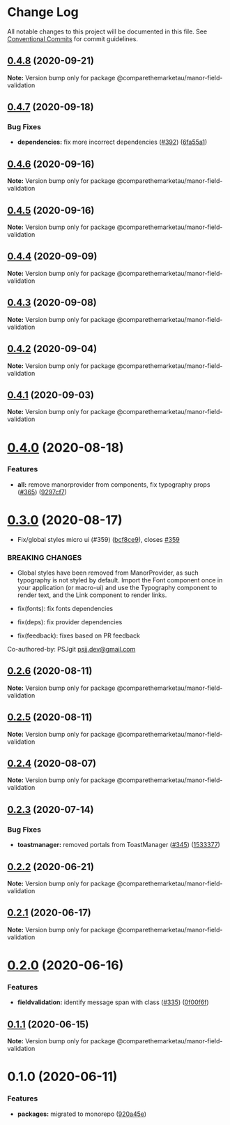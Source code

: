 # Change Log

All notable changes to this project will be documented in this file.
See [Conventional Commits](https://conventionalcommits.org) for commit guidelines.

## [0.4.8](https://github.com/comparethemarketau/manor-react/compare/@comparethemarketau/manor-field-validation@0.4.7...@comparethemarketau/manor-field-validation@0.4.8) (2020-09-21)

**Note:** Version bump only for package @comparethemarketau/manor-field-validation





## [0.4.7](https://github.com/comparethemarketau/manor-react/compare/@comparethemarketau/manor-field-validation@0.4.6...@comparethemarketau/manor-field-validation@0.4.7) (2020-09-18)


### Bug Fixes

* **dependencies:** fix more incorrect dependencies ([#392](https://github.com/comparethemarketau/manor-react/issues/392)) ([6fa55a1](https://github.com/comparethemarketau/manor-react/commit/6fa55a11ba89125ccfe61385d9776e4185bff6f3))





## [0.4.6](https://github.com/comparethemarketau/manor-react/compare/@comparethemarketau/manor-field-validation@0.4.5...@comparethemarketau/manor-field-validation@0.4.6) (2020-09-16)

**Note:** Version bump only for package @comparethemarketau/manor-field-validation





## [0.4.5](https://github.com/comparethemarketau/manor-react/compare/@comparethemarketau/manor-field-validation@0.4.4...@comparethemarketau/manor-field-validation@0.4.5) (2020-09-16)

**Note:** Version bump only for package @comparethemarketau/manor-field-validation





## [0.4.4](https://github.com/comparethemarketau/manor-react/compare/@comparethemarketau/manor-field-validation@0.4.3...@comparethemarketau/manor-field-validation@0.4.4) (2020-09-09)

**Note:** Version bump only for package @comparethemarketau/manor-field-validation





## [0.4.3](https://github.com/comparethemarketau/manor-react/compare/@comparethemarketau/manor-field-validation@0.4.2...@comparethemarketau/manor-field-validation@0.4.3) (2020-09-08)

**Note:** Version bump only for package @comparethemarketau/manor-field-validation





## [0.4.2](https://github.com/comparethemarketau/manor-react/compare/@comparethemarketau/manor-field-validation@0.4.1...@comparethemarketau/manor-field-validation@0.4.2) (2020-09-04)

**Note:** Version bump only for package @comparethemarketau/manor-field-validation





## [0.4.1](https://github.com/comparethemarketau/manor-react/compare/@comparethemarketau/manor-field-validation@0.4.0...@comparethemarketau/manor-field-validation@0.4.1) (2020-09-03)

**Note:** Version bump only for package @comparethemarketau/manor-field-validation





# [0.4.0](https://github.com/comparethemarketau/manor-react/compare/@comparethemarketau/manor-field-validation@0.3.0...@comparethemarketau/manor-field-validation@0.4.0) (2020-08-18)


### Features

* **all:** remove manorprovider from components, fix typography props ([#365](https://github.com/comparethemarketau/manor-react/issues/365)) ([9297cf7](https://github.com/comparethemarketau/manor-react/commit/9297cf72e8a7fe8762ec0dadf07d026aa88cbb44))





# [0.3.0](https://github.com/comparethemarketau/manor-react/compare/@comparethemarketau/manor-field-validation@0.2.6...@comparethemarketau/manor-field-validation@0.3.0) (2020-08-17)


* Fix/global styles micro ui (#359) ([bcf8ce9](https://github.com/comparethemarketau/manor-react/commit/bcf8ce92ba170a51113a4022728da22f47a6a768)), closes [#359](https://github.com/comparethemarketau/manor-react/issues/359)


### BREAKING CHANGES

* Global styles have been removed from ManorProvider, as such typography is not
styled by default. Import the Font component once in your application (or macro-ui) and use the
Typography component to render text, and the Link component to render links.

* fix(fonts): fix fonts dependencies

* fix(deps): fix provider dependencies

* fix(feedback): fixes based on PR feedback

Co-authored-by: PSJgit <psjj.dev@gmail.com>





## [0.2.6](https://github.com/comparethemarketau/manor-react/compare/@comparethemarketau/manor-field-validation@0.2.5...@comparethemarketau/manor-field-validation@0.2.6) (2020-08-11)

**Note:** Version bump only for package @comparethemarketau/manor-field-validation





## [0.2.5](https://github.com/comparethemarketau/manor-react/compare/@comparethemarketau/manor-field-validation@0.2.4...@comparethemarketau/manor-field-validation@0.2.5) (2020-08-11)

**Note:** Version bump only for package @comparethemarketau/manor-field-validation





## [0.2.4](https://github.com/comparethemarketau/manor-react/compare/@comparethemarketau/manor-field-validation@0.2.3...@comparethemarketau/manor-field-validation@0.2.4) (2020-08-07)

**Note:** Version bump only for package @comparethemarketau/manor-field-validation





## [0.2.3](https://github.com/comparethemarketau/manor-react/compare/@comparethemarketau/manor-field-validation@0.2.2...@comparethemarketau/manor-field-validation@0.2.3) (2020-07-14)


### Bug Fixes

* **toastmanager:** removed portals from ToastManager ([#345](https://github.com/comparethemarketau/manor-react/issues/345)) ([1533377](https://github.com/comparethemarketau/manor-react/commit/1533377910e9cbac266abe24fae1ee42eba4c52f))





## [0.2.2](https://github.com/comparethemarketau/manor-react/compare/@comparethemarketau/manor-field-validation@0.2.1...@comparethemarketau/manor-field-validation@0.2.2) (2020-06-21)

**Note:** Version bump only for package @comparethemarketau/manor-field-validation





## [0.2.1](https://github.com/comparethemarketau/manor-react/compare/@comparethemarketau/manor-field-validation@0.2.0...@comparethemarketau/manor-field-validation@0.2.1) (2020-06-17)

**Note:** Version bump only for package @comparethemarketau/manor-field-validation





# [0.2.0](https://github.com/comparethemarketau/manor-react/compare/@comparethemarketau/manor-field-validation@0.1.1...@comparethemarketau/manor-field-validation@0.2.0) (2020-06-16)


### Features

* **fieldvalidation:** identify message span with class ([#335](https://github.com/comparethemarketau/manor-react/issues/335)) ([0f00f6f](https://github.com/comparethemarketau/manor-react/commit/0f00f6f536dee4238782e5e63a4ff77bcb07fdaf))





## [0.1.1](https://github.com/comparethemarketau/manor-react/compare/@comparethemarketau/manor-field-validation@0.1.0...@comparethemarketau/manor-field-validation@0.1.1) (2020-06-15)

**Note:** Version bump only for package @comparethemarketau/manor-field-validation





# 0.1.0 (2020-06-11)


### Features

* **packages:** migrated to monorepo ([920a45e](https://github.com/comparethemarketau/manor-react/commit/920a45ec4b40a19de32f39f29693cbe1b1f314ae))
